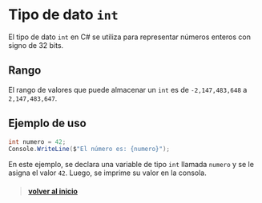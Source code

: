 # Tipo de dato `int`

El tipo de dato `int` en C# se utiliza para representar números enteros con signo de 32 bits.

## Rango

El rango de valores que puede almacenar un `int` es de `-2,147,483,648` a `2,147,483,647`.

## Ejemplo de uso

```csharp
int numero = 42;
Console.WriteLine($"El número es: {numero}");
```

En este ejemplo, se declara una variable de tipo `int` llamada `numero` y se le asigna el valor `42`. Luego, se imprime su valor en la consola.

> #### [volver al inicio](../../README.md)
